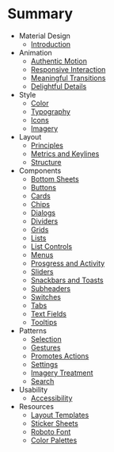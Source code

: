 # Summary

* Material Design 
	* [Introduction](material-design-introduction.md)
* Animation
	* [Authentic Motion](animation-authentic-motion.md)
	* [Responsive Interaction](animation-responsive-interaction.md)
	* [Meaningful Transitions](animation-meaningful-transitions.md)
	* [Delightful Details](animation-delightful-details.md)
* Style
	* [Color](style-color.md)
	* [Typography](style-typography.md)
	* [Icons](style-icons.md)
	* [Imagery](style-imagery.md)
* Layout
	* [Principles](layout-principles.md)
	* [Metrics and Keylines](layout-metrics-and-keylines.md)
	* [Structure](layout-structure.md)
* Components
	* [Bottom Sheets](components-bottom-sheets.md)
	* [Buttons](components-buttons.md)
	* [Cards](components-cards.md)
	* [Chips](components-chips.md)
	* [Dialogs](components-dialogs.md)
	* [Dividers](components-dividers.md)
	* [Grids](components-grids.md)
	* [Lists](components-lists.md)
	* [List Controls](components-list-controls.md)
	* [Menus](components-menus.md)
	* [Prosgress and Activity](components-prosgress-and-activity.md)
	* [Sliders](components-sliders.md)
	* [Snackbars and Toasts](components-snackbars-and-toasts.md)
	* [Subheaders](components-subheaders.md)
	* [Switches](components-switches.md)
	* [Tabs](components-tabs.md)
	* [Text Fields](components-text-fields.md)
	* [Tooltips](components-tooltips.md)
* Patterns
	* [Selection](patterns-selection.md)
	* [Gestures](patterns-gestures.md)
	* [Promotes Actions](patterns-promotes-actions.md)
	* [Settings](patterns-settings.md)
	* [Imagery Treatment](patterns-imagery-treatment.md)
	* [Search](patterns-search.md)
* Usability
	* [Accessibility](usability-accessibility.md)
* Resources
	* [Layout Templates](resources-layout-templates.md)
	* [Sticker Sheets](resources-sticker-sheets.md)
	* [Roboto Font](resources-roboto-font.md)
	* [Color Palettes](resources-color-palettes.md)












 









